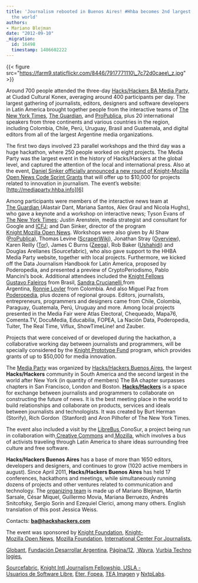 ```yaml
---
title: 'Journalism rebooted in Buenos Aires! #Hhba becomes 2nd largest chapter in
  the world'
authors:
- Mariano Blejman
date: "2012-09-10"
_migration:
  id: 16498
  timestamp: 1486602222
---
```


{{< figure src="https://farm9.staticflickr.com/8446/7917771110\_7c72d0caee\_z.jpg" >}}

Around 700 people attended the three-day [Hacks/Hackers BA Media Party][1], at Ciudad Cultural Konex, averaging around 400 participants per day. The largest gathering of journalists, editors, designers and software developers in Latin America brought together people from the interactive teams of [The New York Times][2], [The Guardian][3], and [ProPublica][4], plus 20 international speakers from three continents and various countries in the region, including Colombia, Chile, Perú, Uruguay, Brasil and Guatemala, and digital editors from all of the largest Argentine media organizations.

The first two days involved 23 parallel workshops and the third day was a huge hackathon, where 250 people worked on eight projects. The Media Party was the largest event in the history of Hacks/Hackers at the global level, and captured the attention of the local and international press. Also at the event, [Daniel Sinker officially announced a new round of Knight-Mozilla Open News Code Sprint Grants][5] that will offer up to $10,000 for projects related to innovation in journalism. The event’s website: [http://mediaparty.hhba.info][6]

Among participants were members of the interactive news team at [The Guardian ][6](Alastair Dant, Mariana Santos, Alex Graul and Nicola Hughs), who gave a keynote and a workshop on interactive news; Tyson Evans of [The New York Times][6]; Justin Arenstein, media strategist and consultant for Google and [ICFJ][6]; and Dan Sinker, director of the program [Knight Mozilla Open News][6]. Workshops were also given by Al Shaw ([ProPublica][6]), Thomas Levine ([ScraperWiki][6]), Jonathan Stray ([Overview][6]), Karen Reilly ([Tor][6]), James C Burns ([Zeega][6]), Rob Baker ([Ushahidi][6]) and Douglas Arellanes (Sourcefabric), who also gave support to the HHBA Media Party website, together with local projects. Furthermore, we kicked off the Data Journalism Handbook for Latin America, proposed by Poderopedia, and presented a preview of CryptoPeriodismo, Pablo Mancini&#8217;s book. Additional attendees included the [Knight Fellows][7] [Gustavo Faleiros][6] from Brasil, [Sandra Crucianelli ][6]from Argentina, [Ronnie Lovler][6] from Colombia. And also Miguel Paz from [Poderopedia][6], plus dozens of regional groups. Editors, journalists, entrepreneurs, programmers and designers came from Chile, Colombia, Paraguay, Guatemala, Perú, Uruguay and more. Among local projects presented in the Media Fair were Atlas Electoral, Chequeado, Mapa76, Comenta.TV, DocuMedia, Educabilia, FOPEA, La Nación Data, Poderopedia, Tuiter, The Real Time, Viflux, ShowTimeLine! and Zauber.

Projects that were conceived of or developed during the hackathon, a collaborative working day between journalists and programmers, will be specially considered by the [Knight Prototype Fund][8] program, which provides grants of up to $50,000 for media innovation.

The [Media Party][6] was organized by [Hacks/Hackers Buenos Aires][6], the largest **Hacks/Hackers** community in South America and the second largest in the world after New York (in quantity of members) The BA chapter surpasses chapters in San Francisco, London and Boston. [**Hacks/Hackers**][6] is a space for exchange between journalists and programmers to collaborate on constructing the future of news. It is the best meeting place in the world to build relationships and collaborate on products, services and ideals between journalists and technologists. It was created by Burt Herman (Storify), Rich Gordon  (Stanford) and Aron Pilhofer of The New York Times.

The event also included a visit by the [LibreBus ][6]ConoSur, a project being run in collaboration with[ Creative Commons][6] and[ Mozilla][6], which involves a bus of activists traveling through Latin America to share ideas surrounding free culture and free software.

**Hacks/Hackers Buenos Aires** has a base of more than 1650 editors, developers and designers, and continues to grow (1020 active members in august). Since April 2011, **Hacks/Hackers Buenos Aires** has held 17 conferences, hackathons and meetings, while simultaneously running dozens of projects and other ventures related to communication and technology. The [organizing team][9] is made up of Mariano Blejman, Martín Sarsale, César Miquel, Guillermo Movia, Mariana Berruezo, Andrés Snitcofsky, Sergio Sorín and Ezequiel Clerici, among many others. English translation of this post Jessica Weiss.

Contacts: **[ba@hackshackers.com][6]**

The event was sponsored by [Knight Foundation][10], [Knight-Mozilla Open News][11], [Mozilla Foundation][12], [International Center For Journalists][13],

[Globant][14], [Fundación Desarrollar Argentina][15], [Página/12][16], [ Wayra][17], [Vurbia Technologies][18],

[Sourcefabric][19], [Knight Intl Journalism Fellowship][7],[ USLA -Usuarios de Software Libre][20], [Eter][21],[ Fopea][22], [TEA Imagen][23] y [NxtpLabs][24].

 [1]: http://www.meetup.com/HacksHackersBA/
 [2]: http://www.nytimes.com
 [3]: http://www.guardiannews.com/
 [4]: http://www.propublica.org/
 [5]: http://sinker.tumblr.com/post/30585668344/opennews-announcing-code-sprint-grants
 [6]: blank
 [7]: http://www.knight.icfj.org
 [8]: http://www.knightfoundation.org/prototype/
 [9]: http://mediaparty.hhba.info/?page_id=24
 [10]: http://www.knightfoundation.org
 [11]: http://www.mozillaopennews.org/
 [12]: http://www.mozilla.org
 [13]: http://www.icfj.org
 [14]: http://www.globant.com
 [15]: http://www.desarrollar.org
 [16]: http://www.pagina12.com.ar
 [17]: http://www.wayra.org
 [18]: http://www.vurbia.com
 [19]: http://www.sourcefabric.org
 [20]: http://www.usla.org.ar
 [21]: http://www.eter.com.ar
 [22]: http://www.fopea.org
 [23]: http://www.teaimagen.com.ar/
 [24]: http://www.nxtplabs.com